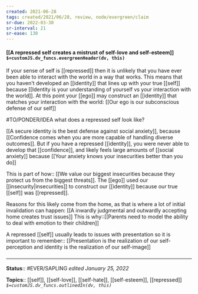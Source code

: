 ```yaml
---
created: 2021-06-28
tags: created/2021/06/28, review, node/evergreen/claim
sr-due: 2022-03-30
sr-interval: 21
sr-ease: 130
---
```


#### [[A repressed self creates a mistrust of self-love and self-esteem]] `$=customJS.dv_funcs.evergreenHeader(dv, this)`

If your sense of self is [[repressed]] then it is unlikely that you have ever been able to interact with the world in a way that works.
This means that you haven't developed an [[identity]] that lines up with your true [[self]] because
[[Identity is your understanding of yourself vs your interaction with the world]].
At this point your [[ego]] may construct an [[identity]] that matches your interaction with the world: 
[[Our ego is our subconscious defense of our self]]

 #TO/PONDER/IDEA what does a repressed self look like?
 
[[A secure identity is the best defense against social anxiety]], because 
[[Confidence comes when you are more capable of handling diverse outcomes]].
But if you have a repressed [[identity]], you were never able to develop that [[confidence]], and likely feels large amounts of [[social anxiety]] because
[[Your anxiety knows your insecurities better than you do]]

This is 
part of how:: [[We value our biggest insecurities because they protect us from the biggest threats]].
The [[ego]] used our [[insecurity|insecurities]] to construct our [[identity]] because our true [[self]] was [[repressed]].

Reasons for this likely come from the home, as that is where a lot of initial invalidation can happen: 
[[A inwardly judgmental and outwardly accepting home creates trust issues]]
This is why::[[Parents need to model the ability to deal with emotion to their children]]

A repressed [[self]] usually leads to issues with presentation so it is 
important to remember:: [[Presentation is the realization of our self-perception and identity is the realization of our self-image]]

### <hr class="footnote"/>

**Status**:: #EVER/SAPLING
*edited January 25, 2022*

**Topics**:: [[self]], [[self-love]], [[self-hate]], [[self-esteem]], [[repressed]]
*`$=customJS.dv_funcs.outlinedIn(dv, this)`*
